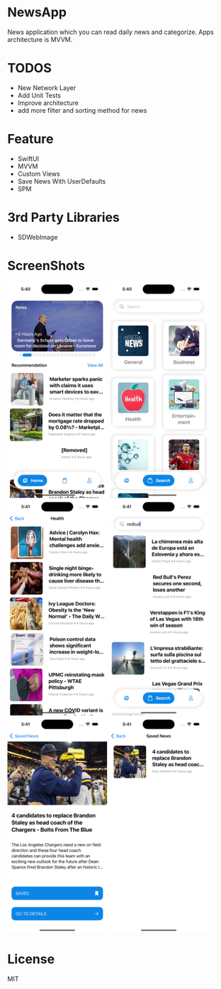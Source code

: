 # NewsApp
News application which you can read daily news and categorize. Apps architecture is MVVM.

# TODOS
- New Network Layer
- Add Unit Tests
- Improve architecture
- add more filter and sorting method for news

# Feature
- SwiftUI
- MVVM
- Custom Views
- Save News With UserDefaults
- SPM

# 3rd Party Libraries
- SDWebImage

# ScreenShots
<img src="ScreenShots/Home.png" width="225"> <img src="ScreenShots/Categories.png" width="225">
<img src="ScreenShots/CategoryResult.png" width="225"> <img src="ScreenShots/Search.png" width="225">
<img src="ScreenShots/NewsDetail.png" width="225"> <img src="ScreenShots/SavedNews.png" width="225">

# License
MIT
